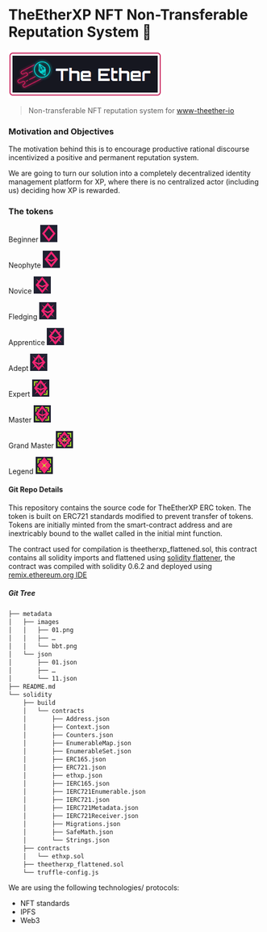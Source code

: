 # TheEtherXP NFT Non-Transferable Reputation System :key:

![logo](./logo1.png)
> Non-transferable NFT reputation system for [www-theether-io](https//www.theether.io)

### Motivation and Objectives

The motivation behind this is to encourage productive rational discourse incentivized a positive and permanent reputation system.

We are going to turn our solution into a completely decentralized identity management platform for XP, where there is no centralized actor (including us) deciding how XP is rewarded. 


### The tokens
Beginner ![Beginner](./metadata/images/01.png)

Neophyte ![Neophyte](./metadata/images/02.png)

Novice ![Novice](./metadata/images/03.png)

Fledging ![Fledging](./metadata/images/04.png)

Apprentice ![Apprentice](./metadata/images/05.png)

Adept ![Adept](./metadata/images/06.png)

Expert ![Expert](./metadata/images/07.png)

Master ![Master](./metadata/images/08.png)

Grand Master ![Grand Master](./metadata/images/09.png)

Legend ![Legend](./metadata/images/10.png)



#### Git Repo Details

This repository contains the source code for TheEtherXP ERC token. The token is built on ERC721 standards modified to prevent transfer of tokens. Tokens are initially minted from the smart-contract address and are inextricably bound to the wallet called in the initial mint function.

The contract used for compilation is theetherxp_flattened.sol, this contract contains all solidity imports and flattened using [solidity flattener](https://github.com/poanetwork/solidity-flattener), the contract was compiled with solidity 0.6.2 and deployed using [remix.ethereum.org IDE](https://remix.ethereum.org/)


##### Git Tree
```
├── metadata
│   ├── images
│   │   ├── 01.png
│   │   ├── …
│   │   └── bbt.png
│   └── json
│       ├── 01.json
│       ├── …
│       └── 11.json
├── README.md
└── solidity
    ├── build
    │   └── contracts
    │       ├── Address.json
    │       ├── Context.json
    │       ├── Counters.json
    │       ├── EnumerableMap.json
    │       ├── EnumerableSet.json
    │       ├── ERC165.json
    │       ├── ERC721.json
    │       ├── ethxp.json
    │       ├── IERC165.json
    │       ├── IERC721Enumerable.json
    │       ├── IERC721.json
    │       ├── IERC721Metadata.json
    │       ├── IERC721Receiver.json
    │       ├── Migrations.json
    │       ├── SafeMath.json
    │       └── Strings.json
    ├── contracts
    │   └── ethxp.sol
    ├── theetherxp_flattened.sol
    └── truffle-config.js
```

We are using the following technologies/ protocols:

* NFT standards
* IPFS
* Web3

